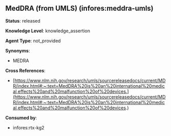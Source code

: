 [//]: # (DO NOT MANUALLY EDIT THIS FILE. IT IS GENERATED FROM A TEMPLATE.)

## MedDRA (from UMLS) (infores:meddra-umls)

**Status**: released
  
**Knowledge Level**: knowledge_assertion
  
**Agent Type**: not_provided

**Synonyms**:

- MEDRA

**Cross References**:

- [https://www.nlm.nih.gov/research/umls/sourcereleasedocs/current/MDR/index.html#:~:text=MedDRA%20is%20an%20international%20medical,effects%20and%20malfunction%20of%20devices.](https://www.nlm.nih.gov/research/umls/sourcereleasedocs/current/MDR/index.html#:~:text=MedDRA%20is%20an%20international%20medical,effects%20and%20malfunction%20of%20devices.)


**Consumed by**:

- infores:rtx-kg2